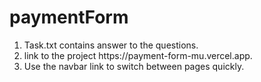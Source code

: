 # paymentForm
<ol>
  <li>Task.txt contains answer to the questions.</li>
  <li>link to the project https://payment-form-mu.vercel.app.</li>
  <li>Use the navbar link to switch between pages quickly.</li>
</ol>

